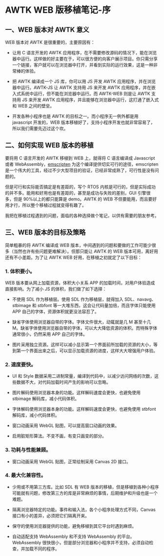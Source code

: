 # AWTK WEB 版移植笔记-序

## 一、WEB 版本对 AWTK 意义

WEB 版本对 AWTK 是很重要的，主要原因有：

* 让用 C 语言开发的 AWTK 应用程序，在不需要修改源码的情况下，能在浏览器中运行。这样做的好主要在于，可以很方便的向客户展示项目。你只需分享一个链接，客户就可以在浏览器中打开，并看到实际的运行效果，这是一种非常棒的体验。

* 把 AWTK 编译成一个 JS 库，你可以用 JS 开发 AWTK 应用程序，并在浏览器中运行。AWTK-JS 让 AWTK 支持用 JS 来开发 AWTK 应用程序，并在嵌入式系统中运行，但不能在浏览器中运行。而 AWTK-WEB 则是让 AWTK 支持用 JS 来开发 AWTK 应用程序，并且能够在浏览器中运行，这打通了嵌入式和 WEB 之间的壁垒。

* 开发各种小程序也是 AWTK 的目标之一。而小程序无一例外都是用 javascript 开发的，WEB 版本移植好了，支持小程序开发也就非常容易了，所以我们需要先迈过这个坎。

## 二、如何实现 WEB 版本的移植

要将用 C 语言开发的 AWTK 移植到 WEB 上，就得将 C 语言编译成 Javascript 或者 WebAssembly，[emscripten](https://emscripten.org) 为这个编译提供切实可行的途径，emscripten 是一个伟大的工具，经过不少大型项目的验证，已经非常成熟了，可行性是没有问题的。

但是可行和实际能否搞定是有差距的，写个 RTOS 内核是可行的，但是实际成功的并不多。能用和好用也是有差距的，甚至是成功与失败的差别，GUI 引擎很多，但是 90%以上的都只能算是 demo。AWTK 的 WEB 不但要能用，而且要好用才行，所以整个移植过程就变得有趣了。

我把在移植过程遇到的问题，面临的各种选择做个笔记，以供有需要的朋友参考。

## 三、WEB 版本的目标及策略

简单粗暴的将 AWTK 编译成 WEB 版本，中间遇到的问题和要做的工作可能少很多（当然也许有些问题更难解决）。但那只能让 AWTK 的 WEB 版本可用，离好用还有不小差距。为了让 AWTK WEB 好用，在移植之初就定了以下目标：

### 1. 体积要小。

WEB 版本要从网上加载资源，体积大小关系 APP 的加载时间，对用户体验造成直接影响。为了减小 JS 的体积，我们做了如下选择：

* 不使用 SDL 作为移植层。使用 SDL 作为移植层，就得加入 SDL、navavg、stbimage 和 stbfont 等一大堆东西，这会让代码量加倍，而且字体只能使用 APP 自己的字体，资源体积就更没法容忍了。
    
* 缺省字体使用浏览器自带的字体。字体文件很大，动辄就是几 M 甚至十几 M。缺省字体使用浏览器自带的字体，可以大大降低资源的体积。而特殊字体通常很小，仍然采用 APP 自己的字体。
    
* 图片采用独立资源。这样可以减小显示第一个界面前所加载的资源的大小，等到第一个界面出来之后，可以显示加载资源的进度，这样大大增强用户体验。

### 2. 速度要快。

* UI 和 Style 数据采用二进制常量，编译到代码中，以减少访问网络的次数，这些数据不大，对代码加载时间产生的影响可以忽略。

* 图片解码使用浏览器本身的功能。这样解码速度会更快，也避免使用
stbimage 解码库，减小代码体积。

* 字体解码使用浏览器本身的功能。这样解码速度会更快，也避免使用 stbfont 解码库，减小代码体积。

* 窗口动画采用 WebGL 贴图，可以提高窗口动画的效果。

* 启用脏矩形算法。不变不画，有变只画变的部分。
    
### 3. 功耗与性能兼顾。

* 窗口动画采用 WebGL 贴图，正常绘制采用 Canvas 2D 接口。
    
### 4. 最大化兼容性。
    
* 少用或不用第三方库。比如 SDL 有 WEB 版本的移植，但是移植到各种小程序可能就有问题，修改第三方的库是非常麻烦的事情，后期维护和升级也是一个难题。
    
* 隔离浏览器特定的功能。事件和输入法，各个小程序处理方式不同，Canvas 接口有小的差异，必须把它们隔离开来。
    
* 保守的使用浏览器提供的功能，避免移植到其它平台时遇到麻烦。
    
* 自动适配支持 WebAssembly 和不支持 WebAssembly 的平台。WebAssembly 很快很小，但是部分浏览器和小程序并不支持，必须自动检查，并加载不同的程序。

    
